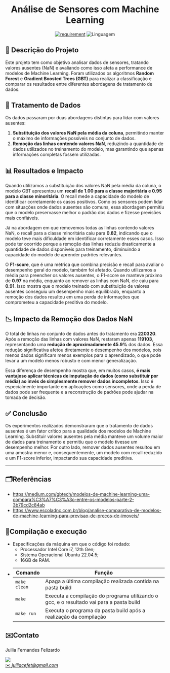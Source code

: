 <h1 align="center" font-size="200em"><b>Análise de Sensores com Machine Learning</b></h1>
<div align = "center" >
<!-- imagem -->

[![requirement](https://img.shields.io/badge/IDE-Visual%20Studio%20Code-informational)](https://code.visualstudio.com/docs/?dv=linux64_deb)
![Linguagem](https://img.shields.io/badge/Linguagem-python-orange)
</div>

## 📌 Descrição do Projeto
Este projeto tem como objetivo analisar dados de sensores, tratando valores ausentes (NaN) e avaliando como isso afeta a performance de modelos de Machine Learning. Foram utilizados os algoritmos **Random Forest** e **Gradient Boosted Trees (GBT)** para realizar a classificação e comparar os resultados entre diferentes abordagens de tratamento de dados.

## 🔧 Tratamento de Dados
Os dados passaram por duas abordagens distintas para lidar com valores ausentes:
1. **Substituição dos valores NaN pela média da coluna**, permitindo manter o máximo de informações possíveis no conjunto de dados.
2. **Remoção das linhas contendo valores NaN**, reduzindo a quantidade de dados utilizados no treinamento do modelo, mas garantindo que apenas informações completas fossem utilizadas.

## 📊 Resultados e Impacto
Quando utilizamos a substituição dos valores NaN pela média da coluna, o modelo GBT apresentou um **recall de 1.00 para a classe majoritária e 0.95 para a classe minoritária**. O recall mede a capacidade do modelo de identificar corretamente os casos positivos. Como os sensores podem lidar com situações onde dados ausentes são comuns, essa abordagem permitiu que o modelo preservasse melhor o padrão dos dados e fizesse previsões mais confiáveis.

Já na abordagem em que removemos todas as linhas contendo valores NaN, o recall para a classe minoritária caiu para **0.82**, indicando que o modelo teve mais dificuldade em identificar corretamente esses casos. Isso pode ter ocorrido porque a remoção das linhas reduziu drasticamente a quantidade de dados disponíveis para treinamento, diminuindo a capacidade do modelo de aprender padrões relevantes.

O **F1-score**, que é uma métrica que combina precisão e recall para avaliar o desempenho geral do modelo, também foi afetado. Quando utilizamos a média para preencher os valores ausentes, o F1-score se manteve próximo de **0.97** na média, enquanto ao remover as linhas com NaN, ele caiu para **0.91**. Isso mostra que o modelo treinado com substituição de valores ausentes conseguiu um desempenho mais equilibrado, enquanto a remoção dos dados resultou em uma perda de informações que comprometeu a capacidade preditiva do modelo.

## 📉 Impacto da Remoção dos Dados NaN
O total de linhas no conjunto de dados antes do tratamento era **220320**. Após a remoção das linhas com valores NaN, restaram apenas **119103**, representando uma **redução de aproximadamente 45.9%** dos dados. Essa redução significativa afetou diretamente o desempenho dos modelos, pois menos dados significam menos exemplos para o aprendizado, o que pode levar a um modelo menos robusto e com menor generalização.

Essa diferença de desempenho mostra que, em muitos casos, **é mais vantajoso aplicar técnicas de imputação de dados (como substituir por média) ao invés de simplesmente remover dados incompletos**. Isso é especialmente importante em aplicações como sensores, onde a perda de dados pode ser frequente e a reconstrução de padrões pode ajudar na tomada de decisão.

## ✅ Conclusão
Os experimentos realizados demonstraram que o tratamento de dados ausentes é um fator crítico para a qualidade dos modelos de Machine Learning. Substituir valores ausentes pela média manteve um volume maior de dados para treinamento e permitiu que o modelo tivesse um desempenho melhor. Por outro lado, remover dados ausentes resultou em uma amostra menor e, consequentemente, um modelo com recall reduzido e um F1-score inferior, impactando sua capacidade preditiva.


---
## 🗂️Referências
- https://medium.com/gbtech/modelos-de-machine-learning-uma-compara%C3%A7%C3%A3o-entre-os-modelos-parte-2-3b79cd2c84ab
- https://www.escoladnc.com.br/blog/analise-comparativa-de-modelos-de-machine-learning-para-previsao-de-precos-de-imoveis/

## 👾Compilação e execução
* Especificações da máquina em que o código foi rodado:
  * Processador Intel Core i7, 12th Gen;
  * Sistema Operacional Ubuntu 22.04.5;
  * 16GB de RAM.
* | Comando                |  Função                                                                                           |                     
  | -----------------------| ------------------------------------------------------------------------------------------------- |
  |  `make clean`          | Apaga a última compilação realizada contida na pasta build                                        |
  |  `make`                | Executa a compilação do programa utilizando o gcc, e o resultado vai para a pasta build           |
  |  `make run`            | Executa o programa da pasta build após a realização da compilação                                 |



## ✉️Contato
<div>
 <p align="justify"> Jullia Fernandes Felizardo</p>
 <a href="https://t.me/JulliaFernandes">
 <img align="center" src="https://img.shields.io/badge/Telegram-2CA5E0?style=for-the-badge&logo=telegram&logoColor=white"/> 
 </div>
<a style="color:black" href="mailto:julliacefet@gmail.com?subject=[GitHub]%20Source%20Dynamic%20Lists">
✉️ <i>julliacefet@gmail.com</i>
</a>
